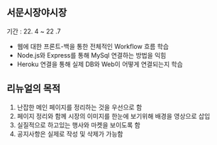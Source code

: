 ##  서문시장야시장
기간 : 22. 4 ~ 22 .7

- 웹에 대한 프론트-백을 통한 전체적인 Workflow 흐름 학습
- Node.js와 Express를 통해 MySql 연결하는 방법을 익힘
- Heroku 연결을 통해 실제 DB와 Web이 어떻게 연결되는지 학습

## 리뉴얼의 목적
1. 난잡한 메인 페이지를 정리하는 것을 우선으로 함
2. 페이지 정리와 함께 시장의 이미지를 한눈에 보기위해 배경을 영상으로 삽입
3. 실질적으로 하고있는 행사와 마켓을 보이도록 함
4. 공지사항은 실제로 작성 및 삭제가 가능함

